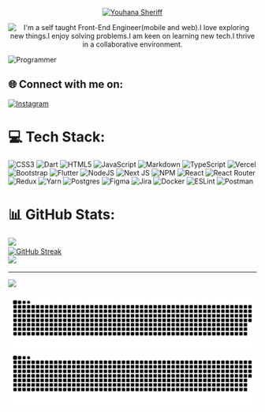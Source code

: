 <p align="center">
  <a href="https://github.com/youhanasheriff">
   <img src="https://readme-typing-svg.demolab.com?font=Fira+Code&weight=700&pause=1000&color=880085&center=true&width=435&lines=Youhana+Sheriff" alt="Youhana Sheriff" />
  </a>
</p>
<p align="center">
<!--  https://git.io/typing-svg  -->
   <img src="https://readme-typing-svg.demolab.com?font=Fira+Code&weight=500&size=18&pause=1000&color=880085&center=true&width=435&lines=I'm+a+self+taught+developer.;Front-end+mobile+and+web+Engineer.;I+love+exploring+new+things.;I+enjoy+solving+problems.;I+am+keen+on+learning+new+tech.;I+thrive+in+a+collaborative+environment." alt="I'm a self taught Front-End Engineer(mobile and web).I love exploring new things.I enjoy solving problems.I am keen on learning new tech.I thrive in a collaborative environment." />
</p>

![Programmer](https://user-images.githubusercontent.com/95082903/205471779-95120e09-6bf8-4fc7-a3d8-faa696daa89e.png)

## 🌐 Connect with me on:

[![Instagram](https://img.shields.io/badge/Instagram-%23E4405F.svg?logo=Instagram&logoColor=white)](https://instagram.com/youhana.sheriff)

# 💻 Tech Stack:

![CSS3](https://img.shields.io/badge/css3-%231572B6.svg?style=plastic&logo=css3&logoColor=white) ![Dart](https://img.shields.io/badge/dart-%230175C2.svg?style=plastic&logo=dart&logoColor=white) ![HTML5](https://img.shields.io/badge/html5-%23E34F26.svg?style=plastic&logo=html5&logoColor=white) ![JavaScript](https://img.shields.io/badge/javascript-%23323330.svg?style=plastic&logo=javascript&logoColor=%23F7DF1E) ![Markdown](https://img.shields.io/badge/markdown-%23000000.svg?style=plastic&logo=markdown&logoColor=white) ![TypeScript](https://img.shields.io/badge/typescript-%23007ACC.svg?style=plastic&logo=typescript&logoColor=white) ![Vercel](https://img.shields.io/badge/vercel-%23000000.svg?style=plastic&logo=vercel&logoColor=white) ![Bootstrap](https://img.shields.io/badge/bootstrap-%23563D7C.svg?style=plastic&logo=bootstrap&logoColor=white) ![Flutter](https://img.shields.io/badge/Flutter-%2302569B.svg?style=plastic&logo=Flutter&logoColor=white) ![NodeJS](https://img.shields.io/badge/node.js-6DA55F?style=plastic&logo=node.js&logoColor=white) ![Next JS](https://img.shields.io/badge/Next-black?style=plastic&logo=next.js&logoColor=white) ![NPM](https://img.shields.io/badge/NPM-%23000000.svg?style=plastic&logo=npm&logoColor=white) ![React](https://img.shields.io/badge/react-%2320232a.svg?style=plastic&logo=react&logoColor=%2361DAFB) ![React Router](https://img.shields.io/badge/React_Router-CA4245?style=plastic&logo=react-router&logoColor=white) ![Redux](https://img.shields.io/badge/redux-%23593d88.svg?style=plastic&logo=redux&logoColor=white) ![Yarn](https://img.shields.io/badge/yarn-%232C8EBB.svg?style=plastic&logo=yarn&logoColor=white) ![Postgres](https://img.shields.io/badge/postgres-%23316192.svg?style=plastic&logo=postgresql&logoColor=white) ![Figma](https://img.shields.io/badge/figma-%23F24E1E.svg?style=plastic&logo=figma&logoColor=white) ![Jira](https://img.shields.io/badge/jira-%230A0FFF.svg?style=plastic&logo=jira&logoColor=white) ![Docker](https://img.shields.io/badge/docker-%230db7ed.svg?style=plastic&logo=docker&logoColor=white) ![ESLint](https://img.shields.io/badge/ESLint-4B3263?style=plastic&logo=eslint&logoColor=white) ![Postman](https://img.shields.io/badge/Postman-FF6C37?style=plastic&logo=postman&logoColor=white)

# 📊 GitHub Stats:

![](https://github-readme-stats.vercel.app/api?username=youhanasheriff&theme=synthwave&hide_border=false&include_all_commits=false&count_private=true)<br/>
[![GitHub Streak](https://github-readme-streak-stats.herokuapp.com?user=youhanasheriff&theme=violet-punch&border_radius=6.2&background=00000000&border=E296FF&stroke=880085&ring=880085&currStreakNum=4EC251&sideNums=880085&currStreakLabel=880085&sideLabels=880085&dates=FFD700&fire=FFD700)](https://git.io/streak-stats)<br/>
![](https://github-readme-stats.vercel.app/api/top-langs/?username=youhanasheriff&theme=synthwave&hide_border=false&include_all_commits=false&count_private=true&layout=compact)

---

[![](https://visitcount.itsvg.in/api?id=youhanasheriff&icon=0&color=11)](https://visitcount.itsvg.in)

<!-- Proudly created with GPRM ( https://gprm.itsvg.in ) -->

![GitHub Snake Light](https://github.com/youhanasheriff/youhanasheriff/blob/output/github-contribution-grid-snake-coloured.svg#gh-light-mode-only)
![GitHub Snake dark](https://github.com/youhanasheriff/youhanasheriff/blob/output/github-contribution-grid-snake-dark.svg#gh-dark-mode-only)
